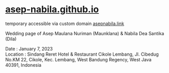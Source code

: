 # [asep-nabila.github.io](https://asep-nabila.github.io)
temporary accessible via custom domain [asepnabila.link](https://asepnabila.link)

Wedding page of Asep Maulana Nuriman (Maunklana) &amp; Nabila Dea Santika (Dila) 

Date : January 7, 2023<br>
Location : Sindang Reret Hotel & Restaurant Cikole Lembang, Jl. Cibedug No.KM 22, Cikole, Kec. Lembang, West Bandung Regency, West Java 40391, Indonesia
